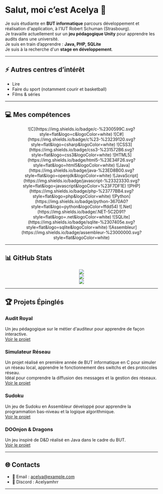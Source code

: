 # Salut, moi c’est Acelya 👋

Je suis étudiante en **BUT informatique** parcours développement et réalisation d'application, à l'IUT Robert Schuman (Strasbourg).  
Je travaille actuellement sur un **jeu pédagogique Unity** pour apprendre les audits dans une université.  
Je suis en train d’apprendre : **Java, PHP, SQLite**  
Je suis à la recherche d'un **stage en développement**.  

---

## ⚡ Autres centres d’intérêt

- Lire  
- Faire du sport (notamment courir et basketball)  
- Films & séries  

---

## 💻 Mes compétences

<div align="center">
![C](https://img.shields.io/badge/c-%2300599C.svg?style=flat&logo=c&logoColor=white) 
![C#](https://img.shields.io/badge/c%23-%23239120.svg?style=flat&logo=csharp&logoColor=white) 
![CSS3](https://img.shields.io/badge/css3-%231572B6.svg?style=flat&logo=css3&logoColor=white) 
![HTML5](https://img.shields.io/badge/html5-%23E34F26.svg?style=flat&logo=html5&logoColor=white) 
![Java](https://img.shields.io/badge/java-%23ED8B00.svg?style=flat&logo=openjdk&logoColor=white) 
![JavaScript](https://img.shields.io/badge/javascript-%23323330.svg?style=flat&logo=javascript&logoColor=%23F7DF1E) 
![PHP](https://img.shields.io/badge/php-%23777BB4.svg?style=flat&logo=php&logoColor=white) 
![Python](https://img.shields.io/badge/python-3670A0?style=flat&logo=python&logoColor=ffdd54) 
![.Net](https://img.shields.io/badge/.NET-5C2D91?style=flat&logo=.net&logoColor=white) 
![SQLite](https://img.shields.io/badge/sqlite-%2307405e.svg?style=flat&logo=sqlite&logoColor=white) 
![Assembleur](https://img.shields.io/badge/assembleur-%23000000.svg?style=flat&logoColor=white)
</div>

---

## 📊 GitHub Stats

<div align="center">
  <img src="https://github-readme-stats.vercel.app/api?username=Acelyamhrr&theme=dark&hide_border=false&include_all_commits=false&count_private=false" />
  <br>
  <img src="https://nirzak-streak-stats.vercel.app/?user=Acelyamhrr&theme=dark&hide_border=false" />
  <br>
  <img src="https://github-readme-stats.vercel.app/api/top-langs/?username=Acelyamhrr&theme=dark&hide_border=false&include_all_commits=false&count_private=false&layout=compact" />
</div>

---

## 🏆 Projets Épinglés

### Audit Royal
Un jeu pédagogique sur le métier d'auditeur pour apprendre de façon interactive.  
[Voir le projet](https://github.com/Acelyamhrr/Audit-Royal)

### Simulateur Réseau
Un projet réalisé en première année de BUT informatique en C pour simuler un réseau local, apprendre le fonctionnement des switchs et des protocoles réseau.  
Idéal pour comprendre la diffusion des messages et la gestion des réseaux.  
[Voir le projet](https://github.com/Acelyamhrr/Acelyamhrr)

### Sudoku
Un jeu de Sudoku en Assembleur développé pour apprendre la programmation bas-niveau et la logique algorithmique.  
[Voir le projet](https://github.com/Acelyamhrr/sudoku)

### DOOnjon & Dragons
Un jeu inspiré de D&D réalisé en Java dans le cadre du BUT.  
[Voir le projet](https://github.com/Acelyamhrr/projet-doojon-et-dragons)

---

## 🌐 Contacts

- 📧 Email : [acelya@example.com](mailto:acelya@example.com)  
- 💬 Discord : Acelyamhrr  

---


